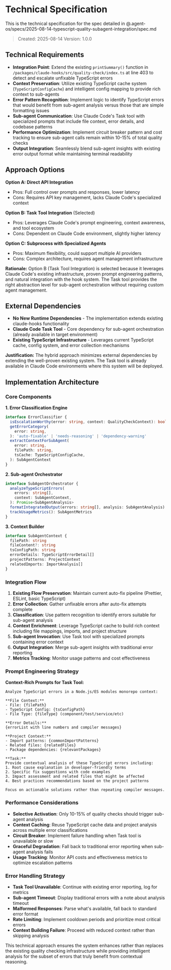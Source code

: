 # Technical Specification

This is the technical specification for the spec detailed in @.agent-os/specs/2025-08-14-typescript-quality-subagent-integration/spec.md

> Created: 2025-08-14
> Version: 1.0.0

## Technical Requirements

- **Integration Point**: Extend the existing `printSummary()` function in `/packages/claude-hooks/src/quality-check/index.ts` at line 403 to detect and escalate unfixable TypeScript errors
- **Context Preservation**: Utilize existing TypeScript cache system (`TypeScriptConfigCache`) and intelligent config mapping to provide rich context to sub-agents
- **Error Pattern Recognition**: Implement logic to identify TypeScript errors that would benefit from sub-agent analysis versus those that are simple formatting issues
- **Sub-agent Communication**: Use Claude Code's Task tool with specialized prompts that include file context, error details, and codebase patterns
- **Performance Optimization**: Implement circuit breaker pattern and cost tracking to ensure sub-agent calls remain within 10-15% of total quality checks
- **Output Integration**: Seamlessly blend sub-agent insights with existing error output format while maintaining terminal readability

## Approach Options

**Option A: Direct API Integration**

- Pros: Full control over prompts and responses, lower latency
- Cons: Requires API key management, lacks Claude Code's specialized context

**Option B: Task Tool Integration** (Selected)

- Pros: Leverages Claude Code's prompt engineering, context awareness, and tool ecosystem
- Cons: Dependent on Claude Code environment, slightly higher latency

**Option C: Subprocess with Specialized Agents**

- Pros: Maximum flexibility, could support multiple AI providers
- Cons: Complex architecture, requires agent management infrastructure

**Rationale:** Option B (Task Tool Integration) is selected because it leverages Claude Code's existing infrastructure, proven prompt engineering patterns, and natural integration with the hook system. The Task tool provides the right abstraction level for sub-agent orchestration without requiring custom agent management.

## External Dependencies

- **No New Runtime Dependencies** - The implementation extends existing claude-hooks functionality
- **Claude Code Task Tool** - Core dependency for sub-agent orchestration (already available in target environment)
- **Existing TypeScript Infrastructure** - Leverages current TypeScript cache, config system, and error collection mechanisms

**Justification:** The hybrid approach minimizes external dependencies by extending the well-proven existing system. The Task tool is already available in Claude Code environments where this system will be deployed.

## Implementation Architecture

### Core Components

**1. Error Classification Engine**

```typescript
interface ErrorClassifier {
  isEscalationWorthy(error: string, context: QualityCheckContext): boolean
  getErrorCategory(
    error: string,
  ): 'auto-fixable' | 'needs-reasoning' | 'dependency-warning'
  extractContextForSubAgent(
    error: string,
    filePath: string,
    tsCache: TypeScriptConfigCache,
  ): SubAgentContext
}
```

**2. Sub-agent Orchestrator**

```typescript
interface SubAgentOrchestrator {
  analyzeTypeScriptErrors(
    errors: string[],
    context: SubAgentContext,
  ): Promise<SubAgentAnalysis>
  formatIntegratedOutput(errors: string[], analysis: SubAgentAnalysis): void
  trackUsageMetrics(): SubAgentMetrics
}
```

**3. Context Builder**

```typescript
interface SubAgentContext {
  filePath: string
  fileContent?: string
  tsConfigPath: string
  errorDetails: TypeScriptErrorDetail[]
  projectPatterns: ProjectContext
  relatedImports: ImportAnalysis[]
}
```

### Integration Flow

1. **Existing Flow Preservation**: Maintain current auto-fix pipeline (Prettier, ESLint, basic TypeScript)
2. **Error Collection**: Gather unfixable errors after auto-fix attempts complete
3. **Classification**: Use pattern recognition to identify errors suitable for sub-agent analysis
4. **Context Enrichment**: Leverage TypeScript cache to build rich context including file mappings, imports, and project structure
5. **Sub-agent Invocation**: Use Task tool with specialized prompts containing error context
6. **Output Integration**: Merge sub-agent insights with traditional error reporting
7. **Metrics Tracking**: Monitor usage patterns and cost effectiveness

### Prompt Engineering Strategy

**Context-Rich Prompts for Task Tool:**

```
Analyze TypeScript errors in a Node.js/ES modules monorepo context:

**File Context:**
- File: {filePath}
- TypeScript Config: {tsConfigPath}
- File Type: {fileType} (component/test/service/etc)

**Error Details:**
{errorList with line numbers and compiler messages}

**Project Context:**
- Import patterns: {commonImportPatterns}
- Related files: {relatedFiles}
- Package dependencies: {relevantPackages}

**Task:**
Provide contextual analysis of these TypeScript errors including:
1. Root cause explanation in developer-friendly terms
2. Specific fix suggestions with code examples
3. Impact assessment and related files that might be affected
4. Best practices recommendations based on the project patterns

Focus on actionable solutions rather than repeating compiler messages.
```

### Performance Considerations

- **Selective Activation**: Only 10-15% of quality checks should trigger sub-agent analysis
- **Context Caching**: Reuse TypeScript cache data and project analysis across multiple error classifications
- **Circuit Breaker**: Implement failure handling when Task tool is unavailable or slow
- **Graceful Degradation**: Fall back to traditional error reporting when sub-agent analysis fails
- **Usage Tracking**: Monitor API costs and effectiveness metrics to optimize escalation patterns

### Error Handling Strategy

- **Task Tool Unavailable**: Continue with existing error reporting, log for metrics
- **Sub-agent Timeout**: Display traditional errors with a note about analysis timeout
- **Malformed Responses**: Parse what's available, fall back to standard error format
- **Rate Limiting**: Implement cooldown periods and prioritize most critical errors
- **Context Building Failure**: Proceed with reduced context rather than skipping analysis

This technical approach ensures the system enhances rather than replaces the existing quality checking infrastructure while providing intelligent analysis for the subset of errors that truly benefit from contextual reasoning.
